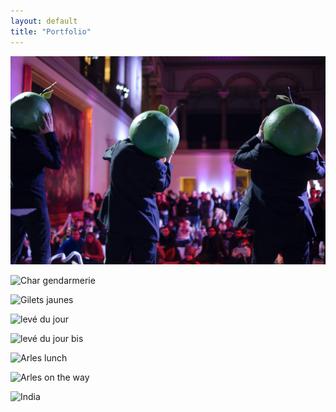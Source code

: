```yaml
---
layout: default
title: "Portfolio"
---
```


![Museum Night Fever](images/image.png) 

![Char gendarmerie](images/image(1).png) 

![Gilets jaunes](images/image(2).png) 

![levé du jour](images/image(3).png)

![levé du jour bis](images/image(4).png) 

![Arles lunch](images/image(5).png) 

![Arles on the way](images/image(8).png)

![India](images/image(7).png) 
